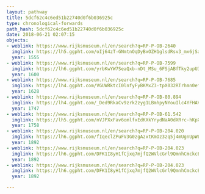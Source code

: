 ```yaml
---
layout: pathway
title: 5dcf62c4c6ed51b22740d0f6b036925c
type: chronological-forwards
path_hash: 5dcf62c4c6ed51b22740d0f6b036925c
date: 2018-06-21 02:07:15
objects:
- weblink: https://www.rijksmuseum.nl/en/search?q=RP-P-OB-2640
  imglink: https://lh5.ggpht.com/oIj64zT-GNmtnOqDyBxOZH1glsdRsv3_mx6jSavSaEM8QvVjo8oNyhf9k5kCYs3yOMNaGKlVRDWhbjXgPme6StKWbIR6=s200
  year: 1555
- weblink: https://www.rijksmuseum.nl/en/search?q=RP-P-OB-7599
  imglink: https://lh6.ggpht.com/yrbKwYW7SeaQxb-nDt_MSu_6FSjABfTky2upU3aqsbSpcpeKX3kOKaMCamGyuYUEOcyVHfPj1BMsnTKtZiY2-7W8t2k=s200
  year: 1600
- weblink: https://www.rijksmuseum.nl/en/search?q=RP-P-OB-7685
  imglink: https://lh4.ggpht.com/VGUWRktcI0lnfyFyBKMxZ3-tpX032RTrhmn0ef8P2JFbab4dV2wc277zfYEdwrsb_wQlP1_cdyFejYvrGOHsuj4HQC9a=s200
  year: 1628
- weblink: https://www.rijksmuseum.nl/en/search?q=RP-P-OB-80.894
  imglink: https://lh4.ggpht.com/_Ded9RkaCv9zrk2zyg1LBmhpyNYouIlc4YFHAVYUnzHMzxAb-ojIuP3HRa9wRb2lalnvCij-Qs-NszMnzQv06LaviQ=s200
  year: 1747
- weblink: https://www.rijksmuseum.nl/en/search?q=RP-P-OB-61.542
  imglink: https://lh5.ggpht.com/nVJPXxFav6omlfxEdKXkYrydNaA0dXRrc-hKpXQ4w-p7q2v_BWnA8ecmL8aBNAX1_0ZoLDlVE51_HytaXNrcqteuUMc=s200
  year: 1758
- weblink: https://www.rijksmuseum.nl/en/search?q=RP-P-OB-204.020
  imglink: https://lh6.ggpht.com/fIqeclZPuFV3G0zgAzxtKmOz3zq5j4mUgnUpWLeIjK-tLHqQC5CjEGqeOyzBhA9xHhepAo1NtGHmfAcuA7yJojPLhCk=s200
  year: 1892
- weblink: https://www.rijksmuseum.nl/en/search?q=RP-P-OB-204.023
  imglink: https://lh6.ggpht.com/DFK1I8yH1fCjxq7mjfQ2WVlcGrl9QmnhCmckcE_gxzdgK8ccxuMj_aaTD45pD4ZD5xNNcZcMajigKL-bNNTfRJZhAQ=s200
  year: 1892
- weblink: https://www.rijksmuseum.nl/en/search?q=RP-P-OB-204.023
  imglink: https://lh6.ggpht.com/DFK1I8yH1fCjxq7mjfQ2WVlcGrl9QmnhCmckcE_gxzdgK8ccxuMj_aaTD45pD4ZD5xNNcZcMajigKL-bNNTfRJZhAQ=s200
  year: 1892

---
```

